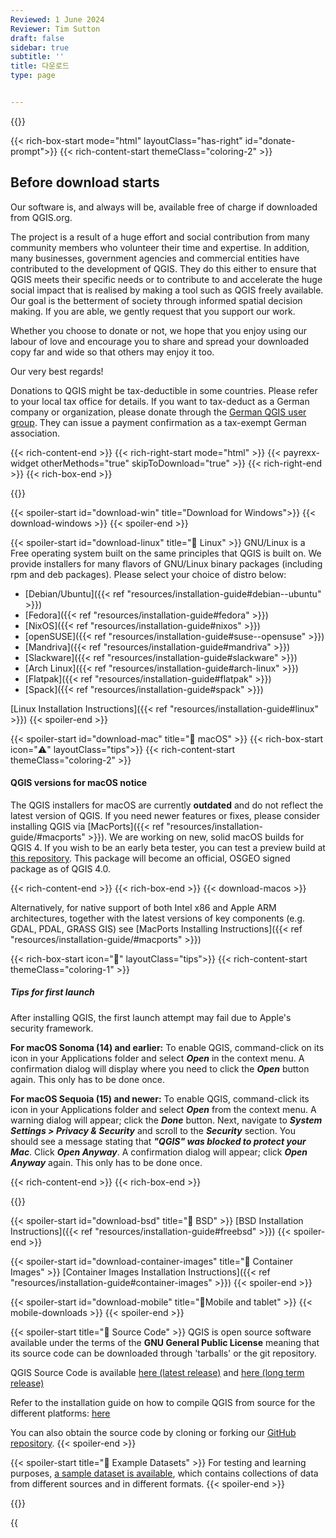 ```yaml
---
Reviewed: 1 June 2024
Reviewer: Tim Sutton
draft: false
sidebar: true
subtitle: ''
title: 다운로드
type: page


---
```

{{<content-start >}}

{{< rich-box-start mode="html" layoutClass="has-right" id="donate-prompt">}} {{< rich-content-start themeClass="coloring-2" >}}
## Before download starts
Our software is, and always will be, available free of charge if downloaded from QGIS.org.

The project is a result of a huge effort and social contribution from many community members who volunteer their time and expertise. In addition, many businesses, government agencies and commercial entities have contributed to the development of QGIS. They do this either to ensure that QGIS meets their specific needs or to contribute to and accelerate the huge social impact that is realised by making a tool such as QGIS freely available. Our goal is the betterment of society through informed spatial decision making. If you are able, we gently request that you support our work.

Whether you choose to donate or not, we hope that you enjoy using our labour of love and encourage you to share and spread your downloaded copy far and wide so that others may enjoy it too.

Our very best regards!

<p class="is-size-7 has-text-weight-medium">
Donations to QGIS might be tax-deductible in some countries. Please refer to your local tax office for details. If you want to tax-deduct as a German company or organization, please donate through the <a href="https://qgis.de/doku.php/verein/spenden">German QGIS user group</a>. They can issue a payment confirmation as a tax-exempt German association.
</p>

{{< rich-content-end >}} {{< rich-right-start mode="html" >}} {{< payrexx-widget otherMethods="true" skipToDownload="true" >}} {{< rich-right-end >}} {{< rich-box-end >}}

{{<download-platforms-start >}}

{{< spoiler-start id="download-win" title="Download for Windows">}} {{< download-windows >}} {{< spoiler-end >}}

{{< spoiler-start id="download-linux" title="🐧 Linux" >}} GNU/Linux is a Free operating system built on the same principles that QGIS is built on. We provide installers for many flavors of GNU/Linux binary packages (including rpm and deb packages). Please select your choice of distro below:
- [Debian/Ubuntu]({{< ref "resources/installation-guide#debian--ubuntu" >}})
- [Fedora]({{< ref "resources/installation-guide#fedora" >}})
- [NixOS]({{< ref "resources/installation-guide#nixos" >}})
- [openSUSE]({{< ref "resources/installation-guide#suse--opensuse" >}})
- [Mandriva]({{< ref "resources/installation-guide#mandriva" >}})
- [Slackware]({{< ref "resources/installation-guide#slackware" >}})
- [Arch Linux]({{< ref "resources/installation-guide#arch-linux" >}})
- [Flatpak]({{< ref "resources/installation-guide#flatpak" >}})
- [Spack]({{< ref "resources/installation-guide#spack" >}})

[Linux Installation Instructions]({{< ref "resources/installation-guide#linux" >}}) {{< spoiler-end >}}

{{< spoiler-start id="download-mac" title="🍏 macOS" >}} {{< rich-box-start icon="⚠️" layoutClass="tips">}} {{< rich-content-start themeClass="coloring-2" >}}
#### QGIS versions for macOS notice
The QGIS installers for macOS are currently **outdated** and do not reflect the latest version of QGIS. If you need newer features or fixes, please consider installing QGIS via [MacPorts]({{< ref "resources/installation-guide/#macports" >}}). We are working on new, solid macOS builds for QGIS 4. If you wish to be an early beta tester, you can test a preview build at [this repository](https://github.com/opengisch/qgis-notarize). This package will become an official, OSGEO signed package as of QGIS 4.0.

{{< rich-content-end >}} {{< rich-box-end >}} {{< download-macos >}}

Alternatively, for native support of both Intel x86 and Apple ARM architectures, together with the latest versions of key components (e.g. GDAL, PDAL, GRASS GIS) see [MacPorts Installing Instructions]({{< ref "resources/installation-guide/#macports" >}})

{{< rich-box-start icon="💁" layoutClass="tips">}} {{< rich-content-start themeClass="coloring-1" >}}
##### Tips for first launch
After installing QGIS, the first launch attempt may fail due to Apple's security framework.

**For macOS Sonoma (14) and earlier:** To enable QGIS, command-click on its icon in your Applications folder and select ***Open*** in the context menu. A confirmation dialog will display where you need to click the ***Open*** button again. This only has to be done once.

**For macOS Sequoia (15) and newer:** To enable QGIS, command-click its icon in your Applications folder and select ***Open*** from the context menu. A warning dialog will appear; click the ***Done*** button. Next, navigate to ***System Settings > Privacy & Security*** and scroll to the ***Security*** section. You should see a message stating that ***"QGIS" was blocked to protect your Mac***. Click ***Open Anyway***. A confirmation dialog will appear; click ***Open Anyway*** again. This only has to be done once.

{{< rich-content-end >}} {{< rich-box-end >}}

{{<spoiler-end >}}

{{< spoiler-start id="download-bsd" title="👿 BSD" >}} [BSD Installation Instructions]({{< ref "resources/installation-guide#freebsd" >}}) {{< spoiler-end >}}

{{< spoiler-start id="download-container-images" title="🐳 Container Images" >}} [Container Images Installation Instructions]({{< ref "resources/installation-guide#container-images" >}}) {{< spoiler-end >}}

{{< spoiler-start id="download-mobile" title="📱Mobile and tablet" >}} {{< mobile-downloads >}} {{< spoiler-end >}}

{{< spoiler-start title="📃 Source Code" >}} QGIS is open source software available under the terms of the <b>GNU General Public License</b> meaning that its source code can be downloaded through 'tarballs' or the git repository.

QGIS Source Code is available <a href="/downloads/qgis-latest.tar.bz2">here (latest release)</a> and <a href="/downloads/qgis-latest-ltr.tar.bz2">here (long term release)</a>

Refer to the installation guide on how to compile QGIS from source for the different platforms: [here](https://github.com/qgis/QGIS/blob/master/INSTALL.md)

You can also obtain the source code by cloning or forking our <a href="https://github.com/qgis/QGIS">GitHub repository</a>. {{< spoiler-end >}}

{{< spoiler-start title="🗾 Example Datasets" >}} For testing and learning purposes, [a sample dataset is available](https://docs.qgis.org/latest/en/docs/user_manual/introduction/getting_started.html#downloading-sample-data), which contains collections of data from different sources and in different formats. {{< spoiler-end >}}

{{<download-platforms-end >}}

{{<script src="js/spoiler.js" >}}

{{<content-end >}}
